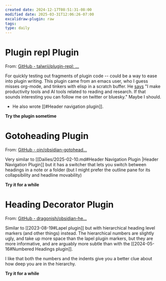 ```yaml
---
created date: 2024-12-17T08:51:31-08:00
modified date: 2025-03-31T12:06:26-07:00
excalidraw-plugin: raw
tags: 
type: daily
---
```

# Plugin repl Plugin
From: [GitHub - talwrii/plugin-repl: ...](https://github.com/talwrii/plugin-repl)

For quickly testing out fragments of plugin code -- could be a way to ease into plugin writing.  This plugin came from an emacs user, who I guess misses org-mode, and tinkers with elisp in a scratch buffer.  He [says](https://github.com/talwrii/obsidian-header-navigation) "I make productivity tools and AI tools related to reading and research. If that sounds interesting you can follow me on twitter or bluesky."  Maybe I should. 
- He also wrote [[#Header navigation plugin]].

**Try the plugin sometime**
# Gotoheading Plugin
From: [GitHub - oin/obsidian-gotohead...](https://github.com/oin/obsidian-gotoheading)

Very similar to [[Dailies/2025-02-10.md#Header Navigation Plugin |Header Navigation Plugin]] but it has a switcher that lets you switch between headings in a note or a folder (but I might prefer the outline pane for its collapsibility and headline movability)

**Try it for a while** 
# Heading Decorator Plugin
From: [GitHub - dragonish/obsidian-he...](https://github.com/dragonish/obsidian-heading-decorator)

Similar to [[2023-08-19#Lapel plugin]] but with hierarchical heading level markers (and other things) instead.  The hierarchical numbers are slightly ugly, and take up more space than the lapel plugin markers, but they are more informative, and are arguably more subtle than with the [[2024-05-16#Numbered Headings plugin]].

I like that both the numbers and the indents give you a better clue about how deep you are in the hierarchy.

**Try it for a while**